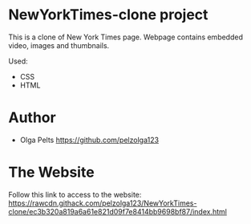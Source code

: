 # NewYorkTimes-clone project

This is a clone of New York Times page. Webpage contains embedded video, images and thumbnails.

Used:
* CSS
* HTML

# Author
* Olga Pelts https://github.com/pelzolga123

# The Website

Follow this link to access to the website: https://rawcdn.githack.com/pelzolga123/NewYorkTimes-clone/ec3b320a819a6a61e821d09f7e8414bb9698bf87/index.html
